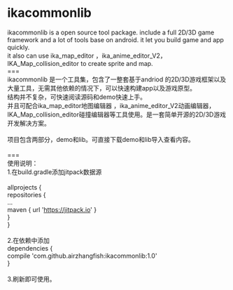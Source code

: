 # ikacommonlib

ikacommonlib is a open source tool package. include a full 2D/3D game framework and a lot of tools base on android. it let you build game and app quickly.<br/>
it also can use ika_map_editor ，ika_anime_editor_V2，IKA_Map_collision_editor to create sprite and map.<br/>
===<br/>
ikacommonlib 是一个工具集，包含了一整套基于andriod 的2D/3D游戏框架以及大量工具，无需其他依赖的情况下，可以快速构建app以及游戏原型。<br/>
结构并不复杂，可快速阅读源码和demo快速上手。<br/>
并且可配合ika_map_editor地图编辑器 ，ika_anime_editor_V2动画编辑器，IKA_Map_collision_editor碰撞编辑器等工具使用。是一套简单开源的2D/3D游戏开发解决方案。<br/>
<br/>
项目包含两部分，demo和lib。可直接下载demo和lib导入查看内容。<br/>
<br/>
===<br/>
使用说明：<br/>
1.在build.gradle添加jitpack数据源<br/>
<br/>
allprojects {<br/>
		repositories {<br/>
			...<br/>
			maven { url 'https://jitpack.io' }<br/>
		}<br/>
	}<br/>
<br/>
2.在依赖中添加<br/>
dependencies {<br/>
	        compile 'com.github.airzhangfish:ikacommonlib:1.0'<br/>
	}<br/>
  <br/>
3.刷新即可使用。<br/>
<br/>
